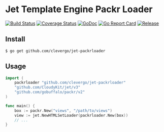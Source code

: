 # Jet Template Engine Packr Loader
[![Build Status](https://travis-ci.org/clevergo/jet-packrloader.svg?branch=master)](https://travis-ci.org/clevergo/jet-packrloader)
[![Coverage Status](https://coveralls.io/repos/github/clevergo/jet-packrloader/badge.svg?branch=master)](https://coveralls.io/github/clevergo/jet-packrloader?branch=master)
[![GoDoc](https://img.shields.io/badge/godoc-reference-blue)](https://pkg.go.dev/github.com/clevergo/jet-packrloader)
[![Go Report Card](https://goreportcard.com/badge/github.com/clevergo/jet-packrloader)](https://goreportcard.com/report/github.com/clevergo/jet-packrloader)
[![Release](https://img.shields.io/github/release/clevergo/jet-packrloader.svg?style=flat-square)](https://github.com/clevergo/jet-packrloader/releases)

## Install

```shell
$ go get github.com/clevergo/jet-packrloader
```

## Usage

```go
import (
    packrloader "github.com/clevergo/jet-packrloader"
    "github.com/CloudyKit/jet/v3"
    "github.com/gobuffalo/packr/v2"
)

func main() {
    box := packr.New("views", "/path/to/views")
    view := jet.NewHTMLSetLoader(packrloader.New(box))
    // ...
}
```
